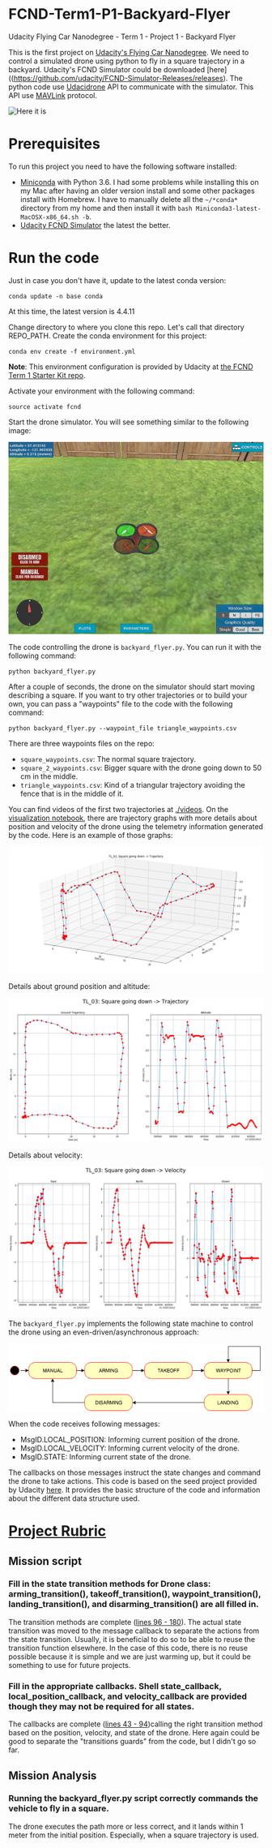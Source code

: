 # FCND-Term1-P1-Backyard-Flyer
Udacity Flying Car Nanodegree - Term 1 - Project 1 - Backyard Flyer

This is the first project on [Udacity's Flying Car Nanodegree](https://www.udacity.com/course/flying-car-nanodegree--nd787). We need to control a simulated drone using python to fly in a square trajectory in a backyard. Udacity's FCND Simulator could be downloaded [here]((https://github.com/udacity/FCND-Simulator-Releases/releases). The python code use [Udacidrone](https://udacity.github.io/udacidrone/) API to communicate with the simulator. This API use [MAVLink](http://qgroundcontrol.org/mavlink/start) protocol.

![Here it is](./images/backyard_square.gif)

# Prerequisites

To run this project you need to have the following software installed:

- [Miniconda](https://conda.io/miniconda.html) with Python 3.6. I had some problems while installing this on my Mac after having an older version install and some other packages install with Homebrew. I have to manually delete all the `~/*conda*` directory from my home and then install it with `bash Miniconda3-latest-MacOSX-x86_64.sh -b`.
- [Udacity FCND Simulator](https://github.com/udacity/FCND-Simulator-Releases/releases) the latest the better.

# Run the code
Just in case you don't have it, update to the latest conda version:
```
conda update -n base conda
```
At this time, the latest version is 4.4.11

Change directory to where you clone this repo. Let's call that directory REPO_PATH. Create the conda environment for this project:
```
conda env create -f environment.yml
```
**Note**: This environment configuration is provided by Udacity at [the FCND Term 1 Starter Kit repo](https://github.com/udacity/FCND-Term1-Starter-Kit).

Activate your environment with the following command:
```
source activate fcnd
```

Start the drone simulator. You will see something similar to the following image:

![Udacity's FCND Simulator](./images/FCND-Simulator.png)

The code controlling the drone is `backyard_flyer.py`. You can run it with the following command:
```
python backyard_flyer.py
```

After a couple of seconds, the drone on the simulator should start moving describing a square. If you want to try other trajectories or to build your own, you can pass a "waypoints" file to the code with the following command:
```
python backyard_flyer.py --waypoint_file triangle_waypoints.csv
```
There are three waypoints files on the repo:
- `square_waypoints.csv`: The normal square trajectory.
- `square_2_waypoints.csv`: Bigger square with the drone going down to 50 cm in the middle.
- `triangle_waypoints.csv`: Kind of a triangular trajectory avoiding the fence that is in the middle of it.

You can find videos of the first two trajectories at [./videos](./videos).
On the [visualization notebook](./Visualizations/Telemetry.ipynb), there are trajectory graphs with more details about position and velocity of the drone using the telemetry information generated by the code. Here is an example of those graphs:

![Square Going Down Trajectory 3D](./images/SquareGoingDown3D.png)

Details about ground position and altitude:

![Square Going Down Trajectory](./images/SquareGoingDownTrajectory.png)

Details about velocity:

![Square Going Down Trajectory](./images/SquareGoingDownVelocity.png)

The `backyard_flyer.py` implements the following state machine to control the drone using an even-driven/asynchronous approach:

![Drone states](./images/FlightStates.png)

When the code receives following messages:
- MsgID.LOCAL_POSITION: Informing current position of the drone.
- MsgID.LOCAL_VELOCITY: Informing current velocity of the drone.
- MsgID.STATE: Informing current state of the drone.

The callbacks on those messages instruct the state changes and command the drone to take actions. This code is based on the seed project provided by Udacity [here](https://github.com/udacity/FCND-Backyard-Flyer). It provides the basic structure of the code and information about the different data structure used.

# [Project Rubric](https://review.udacity.com/#!/rubrics/1216/view)
## Mission script
### Fill in the state transition methods for Drone class: arming_transition(), takeoff_transition(), waypoint_transition(), landing_transition(), and disarming_transition() are all filled in.

The transition methods are complete ([lines 96 - 180](./backyard_flyer.py#L96)). The actual state transition was moved to the message callback to separate the actions from the state transition. Usually, it is beneficial to do so to be able to reuse the transition function elsewhere. In the case of this code, there is no reuse possible because it is simple and we are just warming up, but it could be something to use for future projects.

### Fill in the appropriate callbacks. Shell state_callback, local_position_callback, and velocity_callback are provided though they may not be required for all states.

The callbacks are complete ([lines 43 - 94](./backyard_flyer.py#L43))calling the right transition method based on the position, velocity, and state of the drone. Here again could be good to separate the "transitions guards" from the code, but I didn't go so far.

## Mission Analysis
### Running the backyard_flyer.py script correctly commands the vehicle to fly in a square.

The drone executes the path more or less correct, and it lands within 1 meter from the initial position. Especially, when a square trajectory is used.
